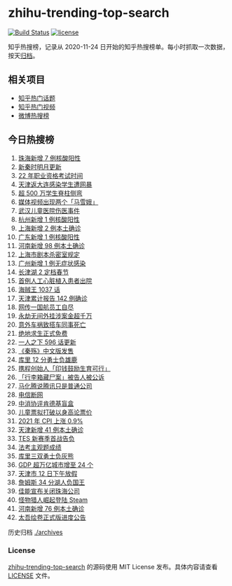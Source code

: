 # zhihu-trending-top-search

[![Build Status](https://github.com/justjavac/zhihu-trending-top-search/workflows/ci/badge.svg?branch=main)](https://github.com/justjavac/zhihu-trending-top-search/actions)
[![license](https://img.shields.io/github/license/justjavac/zhihu-trending-top-search)](https://github.com/justjavac/zhihu-trending-top-search/blob/main/LICENSE)

知乎热搜榜，记录从 2020-11-24 日开始的知乎热搜榜单。每小时抓取一次数据，按天[归档](./archives)。

## 相关项目

- [知乎热门话题](https://github.com/justjavac/zhihu-trending-hot-questions)
- [知乎热门视频](https://github.com/justjavac/zhihu-trending-hot-video)
- [微博热搜榜](https://github.com/justjavac/weibo-trending-hot-search)

## 今日热搜榜

<!-- BEGIN -->
<!-- 最后更新时间 Fri Jan 14 2022 21:23:02 GMT+0800 (China Standard Time) -->

1. [珠海新增 7 例核酸阳性](https://www.zhihu.com/search?q=珠海疫情)
1. [新秦时明月更新](https://www.zhihu.com/search?q=新秦时明月)
1. [22 年职业资格考试时间](https://www.zhihu.com/search?q=职业资格考试时间)
1. [天津返大连感染学生遭网暴](https://www.zhihu.com/search?q=感染学生被网暴)
1. [超 500 万学生脊柱侧弯](https://www.zhihu.com/search?q=脊柱侧弯)
1. [媒体视频出现两个「马雪娥」](https://www.zhihu.com/search?q=马雪娥)
1. [武汉儿童医院伤医事件](https://www.zhihu.com/search?q=武汉儿童医院)
1. [杭州新增 1 例核酸阳性](https://www.zhihu.com/search?q=杭州疫情)
1. [上海新增 2 例本土确诊](https://www.zhihu.com/search?q=上海疫情)
1. [广东新增 1 例核酸阳性](https://www.zhihu.com/search?q=广东疫情)
1. [河南新增 98 例本土确诊](https://www.zhihu.com/search?q=河南疫情)
1. [上海市剧本杀密室规定](https://www.zhihu.com/search?q=剧本杀)
1. [广州新增 1 例无症状感染](https://www.zhihu.com/search?q=广州疫情)
1. [长津湖 2 定档春节](https://www.zhihu.com/search?q=水门桥)
1. [首例人工心脏植入患者出院](https://www.zhihu.com/search?q=人工心脏)
1. [海贼王 1037 话](https://www.zhihu.com/search?q=海贼王)
1. [天津累计报告 142 例确诊](https://www.zhihu.com/search?q=天津疫情)
1. [网传一国航员工自尽](https://www.zhihu.com/search?q=国航员工自尽)
1. [永劫无间外挂涉案金超千万](https://www.zhihu.com/search?q=永劫无间)
1. [意外车祸致搭车同事死亡](https://www.zhihu.com/search?q=搭车死亡)
1. [绝地求生正式免费](https://www.zhihu.com/search?q=绝地求生)
1. [一人之下 596 话更新](https://www.zhihu.com/search?q=一人之下)
1. [《秦殇》中文版发售](https://www.zhihu.com/search?q=秦殇)
1. [库里 12 分勇士负雄鹿](https://www.zhihu.com/search?q=勇士)
1. [携程创始人「印钱鼓励生育可行」](https://www.zhihu.com/search?q=携程创始人)
1. [「行李箱藏尸案」被告人被公诉](https://www.zhihu.com/search?q=行李箱藏尸案)
1. [马化腾说腾讯只是普通公司](https://www.zhihu.com/search?q=马化腾)
1. [电信断网](https://www.zhihu.com/search?q=电信断网)
1. [中消协评肯德基盲盒](https://www.zhihu.com/search?q=肯德基盲盒)
1. [儿童票拟打破以身高论票价](https://www.zhihu.com/search?q=儿童票)
1. [2021 年 CPI 上涨 0.9%](https://www.zhihu.com/search?q=2021cpi)
1. [天津新增 41 例本土确诊](https://www.zhihu.com/search?q=天津疫情)
1. [TES 新赛季首战告负](https://www.zhihu.com/search?q=tes)
1. [法考主观题成绩](https://www.zhihu.com/search?q=法考主观题)
1. [库里三双勇士负灰熊](https://www.zhihu.com/search?q=勇士)
1. [GDP 超万亿城市增至 24 个](https://www.zhihu.com/search?q=GDP超万亿城市)
1. [天津市 12 日下午放假](https://www.zhihu.com/search?q=天津放假)
1. [詹姆斯 34 分湖人负国王](https://www.zhihu.com/search?q=湖人)
1. [佳能宣布关闭珠海公司](https://www.zhihu.com/search?q=佳能)
1. [怪物猎人崛起登陆 Steam](https://www.zhihu.com/search?q=怪物猎人崛起)
1. [河南新增 76 例本土确诊](https://www.zhihu.com/search?q=河南疫情)
1. [太吾绘卷正式版进度公告](https://www.zhihu.com/search?q=太吾绘卷)

<!-- END -->

历史归档 [./archives](./archives)

### License

[zhihu-trending-top-search](https://github.com/justjavac/zhihu-trending-top-search)
的源码使用 MIT License 发布。具体内容请查看 [LICENSE](./LICENSE) 文件。
